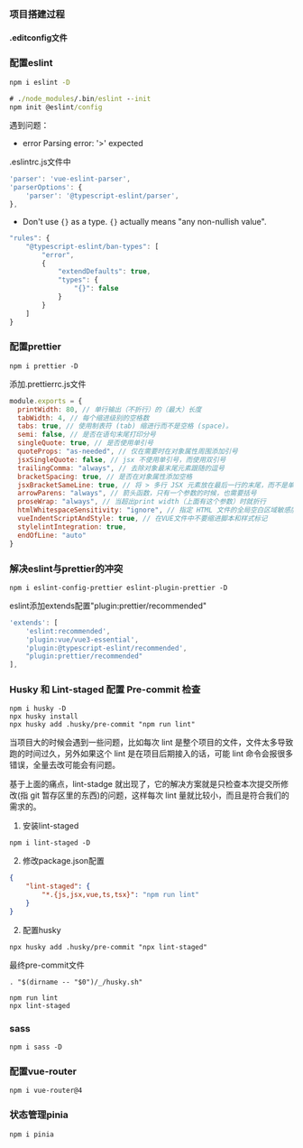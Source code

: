 ### 项目搭建过程

#### .editconfig文件


### 配置eslint

```cmd
npm i eslint -D

# ./node_modules/.bin/eslint --init
npm init @eslint/config
```
遇到问题： 

- error  Parsing error: '>' expected

.eslintrc.js文件中
```js
'parser': 'vue-eslint-parser',
'parserOptions': {
	'parser': '@typescript-eslint/parser',
},
```

- Don't use `{}` as a type. `{}` actually means "any non-nullish value".

```js
"rules": {
	"@typescript-eslint/ban-types": [
		"error",
		{
			"extendDefaults": true,
			"types": {
				"{}": false
			}
		}
	]
}
```

### 配置prettier

```
npm i prettier -D
```

添加.prettierrc.js文件

```js
module.exports = {
  printWidth: 80, // 单行输出（不折行）的（最大）长度
  tabWidth: 4, // 每个缩进级别的空格数
  tabs: true, // 使用制表符 (tab) 缩进行而不是空格 (space)。
  semi: false, // 是否在语句末尾打印分号
  singleQuote: true, // 是否使用单引号
  quoteProps: "as-needed", // 仅在需要时在对象属性周围添加引号
  jsxSingleQuote: false, // jsx 不使用单引号，而使用双引号
  trailingComma: "always", // 去除对象最末尾元素跟随的逗号
  bracketSpacing: true, // 是否在对象属性添加空格
  jsxBracketSameLine: true, // 将 > 多行 JSX 元素放在最后一行的末尾，而不是单独放在下一行（不适用于自闭元素）,默认false,这里选择>不另起一行
  arrowParens: "always", // 箭头函数，只有一个参数的时候，也需要括号
  proseWrap: "always", // 当超出print width（上面有这个参数）时就折行
  htmlWhitespaceSensitivity: "ignore", // 指定 HTML 文件的全局空白区域敏感度, "ignore" - 空格被认为是不敏感的
  vueIndentScriptAndStyle: true, // 在VUE文件中不要缩进脚本和样式标记
  stylelintIntegration: true,
  endOfLine: "auto"
}
```


### 解决eslint与prettier的冲突

```
npm i eslint-config-prettier eslint-plugin-prettier -D
```

eslint添加extends配置"plugin:prettier/recommended"
```js
'extends': [
	'eslint:recommended',
	'plugin:vue/vue3-essential',
	'plugin:@typescript-eslint/recommended',
	"plugin:prettier/recommended"
],
```


### Husky 和 Lint-staged 配置 Pre-commit 检查

```
npm i husky -D
npx husky install
npx husky add .husky/pre-commit "npm run lint"
```

当项目大的时候会遇到一些问题，比如每次 lint 是整个项目的文件，文件太多导致跑的时间过久，另外如果这个 lint 是在项目后期接入的话，可能 lint 命令会报很多错误，全量去改可能会有问题。

基于上面的痛点，lint-stadge 就出现了，它的解决方案就是只检查本次提交所修改(指 git 暂存区里的东西)的问题，这样每次 lint 量就比较小，而且是符合我们的需求的。

1. 安装lint-staged

```
npm i lint-staged -D
```

2. 修改package.json配置

```json
{
	"lint-staged": {
		"*.{js,jsx,vue,ts,tsx}": "npm run lint"
	}
}
```
2. 配置husky

```
npx husky add .husky/pre-commit "npx lint-staged"
```


最终pre-commit文件
```
. "$(dirname -- "$0")/_/husky.sh"

npm run lint
npx lint-staged
```

### sass

```
npm i sass -D
```

### 配置vue-router

```
npm i vue-router@4
```

### 状态管理pinia

```
npm i pinia
```